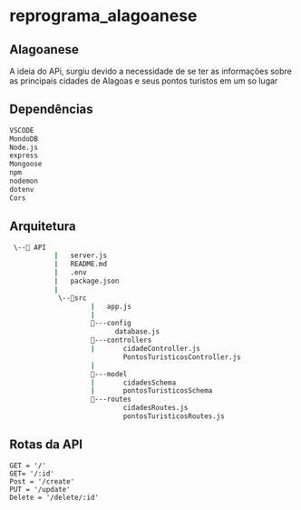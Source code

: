 # reprograma_alagoanese
## Alagoanese

 A ideia do APi, surgiu devido a necessidade de se ter as informações sobre as principais cidades de Alagoas e seus pontos turistos em um so lugar <p>

## Dependências
```bash
VSCODE
MondoDB
Node.js
express
Mongoose
npm
nodemon
dotenv
Cors
 ```


## Arquitetura
```bash
 \--📂 API
    	   |   server.js
           |   README.md
           |   .env
           |   package.json
    	   |
    		\--📂src
    			    |   app.js
    			    |
                    📂---config
                          database.js
    			    📂---controllers
    			    |       cidadeController.js
                            PontosTuristicosController.js
    			    |
    			    📂---model
    			    |       cidadesSchema
    			    |       pontosTuristicosSchema
    			    📂---routes
    			            cidadesRoutes.js
                            pontosTuristicosRoutes.js
```
            

## Rotas da API
 ```
GET = '/'
GET= '/:id'
Post = '/create'
PUT = '/update'
Delete = '/delete/:id'

```
